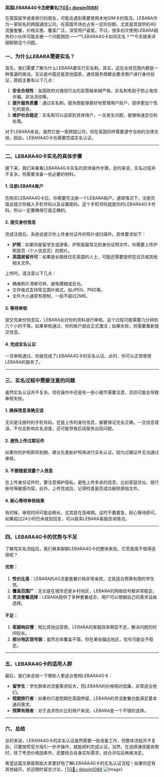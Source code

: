 **英国LEBARA4G卡怎麽實名[[TG💪+ @esim1088](https://t.me/s/esim1088)]**

在英国留学或者旅行的朋友，可能会遇到需要使用本地SIM卡的情况。LEBARA作为一家知名的跨国通信公司，在英国市场也占有一定的份额。尤其是其提供的4G流量套餐，价格实惠、覆盖广泛，深受用户喜爱。不过，很多初次使用LEBARA服务的小伙伴可能会被一个问题困扰——**LEBARA4G卡如何实名？**今天就来详细聊聊这个问题。

### 一、为什么LEBARA需要实名？

首先，我们需要了解为什么LEBARA要实行实名制。其实，这在全球范围内都是一种普遍的做法。无论是中国还是其他国家，通信服务商都会要求用户进行身份验证，原因主要有以下几点：

1. **安全合规性**：各国政府对通信行业的监管越来越严格，实名制有助于防止电信诈骗、非法活动等。
2. **提升服务质量**：通过实名制，服务商能够更好地管理用户账户，提供更加个性化的服务。
3. **维护社会稳定**：实名制可以追踪到具体用户，一旦发生问题，能够快速定位和处理。

对于LEBARA来说，虽然它是一家跨国公司，但在英国同样需要遵守当地的法律法规。因此，LEBARA4G卡也需要完成实名认证。

---

### 二、LEBARA4G卡实名的具体步骤

接下来，我们来看看LEBARA4G卡实名的具体操作步骤。总的来说，实名过程并不复杂，但需要准备一些必要的材料。

#### 1. 注册LEBARA账户
在购买LEBARA4G卡后，你需要先注册一个LEBARA账户。通常情况下，注册页面会提示你输入手机号码以及设置密码。这个手机号码就是你的LEBARA4G卡号码，所以一定要确保它是正确的。

#### 2. 提交身份信息
完成注册后，系统会提示你上传身份证件的照片或扫描件。具体要求如下：
- **护照**：如果你是留学生或游客，护照是最常见的身份证明文件。你需要上传护照首页（个人信息页）的照片。
- **英国居留许可**：如果是长期居住在英国的人士，可能还需要提供签证页或其他相关文件。

上传时，请注意以下几点：
- 确保照片清晰可辨，避免模糊或反光。
- 文件格式支持常见图片格式，如JPEG、PNG等。
- 文件大小通常有限制，一般不超过2MB。

#### 3. 等待审核
提交完身份信息后，LEBARA会对你的资料进行审核。这个过程可能需要几分钟到几个小时不等。如果审核通过，你的账户就会正式激活；如果失败，则需要重新提交信息。

#### 4. 完成实名认证
一旦审核通过，你就完成了LEBARA4G卡的实名认证。此时，你可以正常使用LEBARA的服务了。

---

### 三、实名过程中需要注意的问题

虽然实名认证并不复杂，但在操作中还是有一些小细节需要注意，否则可能会导致审核失败。

#### 1. 确保信息准确无误
无论是注册时的手机号码，还是上传的身份信息，都要保证完全正确。一旦信息错误，不仅会影响实名进度，还可能导致后续服务出现问题。

#### 2. 避免上传过期证件
如果你的护照即将到期，建议先更新护照再进行实名认证。因为过期证件无法通过审核。

#### 3. 不要随意泄露个人信息
在上传身份证件时，要注意保护隐私。避免上传多余的信息，比如家庭住址、银行账号等敏感内容。此外，上传完成后，记得检查是否成功删除原始文件。

#### 4. 耐心等待审核结果
有时候，审核时间可能会稍长，尤其是在高峰期。这时不要着急，耐心等待即可。如果超过24小时仍未收到回复，可以联系LEBARA客服咨询情况。

---

### 四、LEBARA4G卡的优势与不足

了解完实名流程后，我们再来聊聊LEBARA4G卡的整体表现。它究竟值不值得选择呢？

#### 优势：
1. **性价比高**：LEBARA的4G流量套餐价格非常亲民，尤其适合预算有限的学生党。
2. **覆盖范围广**：无论是在城市还是乡村地区，LEBARA的网络信号都非常稳定。
3. **灵活套餐选择**：LEBARA提供了多种套餐组合，用户可以根据自己的需求自由选择。

#### 不足：
1. **客服响应慢**：相比其他运营商，LEBARA的客服效率稍显不足，解决问题的时间较长。
2. **部分地区信号弱**：虽然总体覆盖不错，但在某些偏远地区，信号可能会不稳定。

---

### 五、LEBARA4G卡的适用人群

最后，我们来总结一下哪些人更适合使用LEBARA4G卡：

- **留学生**：学生群体对流量需求较大，而LEBARA的价格相对低廉，非常适合他们。
- **短期旅行者**：如果你只是短期在英国停留，LEBARA的灵活套餐也能满足基本通讯需求。
- **预算有限者**：对于追求性价比的用户来说，LEBARA是一个不错的选择。

---

### 六、总结

总的来说，LEBARA4G卡的实名认证虽然需要一些准备工作，但整体流程并不复杂。只要按照官方指引一步步操作，就能顺利完成认证。当然，在选择通信服务商时，除了考虑价格因素外，还要结合自身实际需求，综合评估后再做决定。

希望这篇文章能帮助大家更好地了解LEBARA4G卡的实名认证流程！如果你还有其他疑问，欢迎随时留言讨论。[[TG💪+ @esim1088](https://t.me/s/esim1088) ![Image](https://i.postimg.cc/4NQfJmqS/Snipaste-2025-05-13-00-14-12.png)]